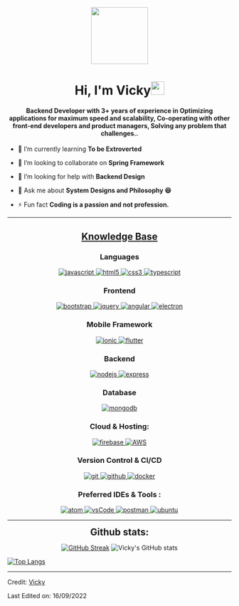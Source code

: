 <p align="center">
    <img style="width:8rem; height:auto" src="https://cdn.dribbble.com/users/1787323/screenshots/10091971/media/d43c019bfeff34be8816481e843ea8c1.png" />
</p>

<h1 align="center">Hi, I'm Vicky<img width="30px" src="https://raw.githubusercontent.com/iampavangandhi/iampavangandhi/master/gifs/Hi.gif"></h1>
<h4 font-size="20" align="center">Backend Developer with 3+ years of experience in Optimizing applications for maximum speed and scalability, Co-operating with other front-end developers and product managers, Solving any problem that challenges..</h4>


- 🌱 I’m currently learning **To be Extroverted**

- 👯 I’m looking to collaborate on **Spring Framework**

- 🤝 I’m looking for help with **Backend Design**

- 💬 Ask me about **System Designs and Philosophy 😆**

- ⚡ Fun fact **Coding is a passion and not profession.**


---


<h2 align="center"><u><b>Knowledge Base</b></u></h2>
<h3 align="center">Languages</h3>
<p align="center">
    <a href="https://developer.mozilla.org/en-US/docs/Web/JavaScript" target="_blank">
        <img src="https://img.shields.io/badge/Javascript-F7DF1E.svg?style=for-the-badge&logo=javascript&logoColor=black" alt="javascript" />
    </a>
    <a href="https://www.w3.org/html/" target="_blank">
        <img src="https://img.shields.io/badge/html-E34F26.svg?style=for-the-badge&logo=html5&logoColor=white" alt="html5" />
    </a>
    <a href="https://www.w3schools.com/css/" target="_blank">
        <img src="https://img.shields.io/badge/css-1572B6.svg?style=for-the-badge&logo=css3&logoColor=white" alt="css3" />
    </a>
    <a href="https://www.typescriptlang.org/" target="_blank">
        <img src="https://img.shields.io/badge/typescript-3178C6.svg?style=for-the-badge&logo=typescript&logoColor=white" alt="typescript" />
    </a>
</p>

<h3 align="center">Frontend</h3>
<p align="center">
    <a href="https://getbootstrap.com" target="_blank">
        <img src="https://img.shields.io/badge/bootstrap-7952B3.svg?style=for-the-badge&logo=bootstrap&logoColor=white" alt="bootstrap" />
    </a>
    <a href="https://jquery.com/" target="_blank">
        <img src="https://img.shields.io/badge/jquery-0769AD.svg?style=for-the-badge&logo=jquery&logoColor=white" alt="jquery" />
    </a>
    <a href="https://angularjs.org" target="_blank">
        <img src="https://img.shields.io/badge/Angular%20JS-7952B3.svg?style=for-the-badge&logo=angular&color=df4418" alt="angular" />
    </a>
    <a href="https://www.electronjs.org" target="_blank">
        <img src="https://img.shields.io/badge/electron-7952B3.svg?style=for-the-badge&logo=electron&color=2b2e3a&logoColor=a4f2fe" alt="electron" />
    </a>
</p>

<h3 align="center">Mobile Framework</h3>
<p align="center">
    <a href="https://ionicframework.com" target="_blank">
        <img src="https://img.shields.io/badge/ionic-7952B3.svg?style=for-the-badge&logo=ionic&color=blue&logoColor=white" alt="ionic" />
    </a>
    <a href="https://flutter.dev" target="_blank">
        <img src="https://img.shields.io/badge/flutter-7952B3.svg?style=for-the-badge&logo=flutter&color=185A9D" alt="flutter" />
    </a>
</p>

<h3 align="center">Backend</h3>
<p align="center">
    <a href="https://nodejs.org" target="_blank">
        <img src="https://img.shields.io/badge/node.js-339933.svg?style=for-the-badge&logo=nodedotjs&logoColor=white" alt="nodejs" />
    </a>
    <a href="https://expressjs.com" target="_blank">
        <img src="https://img.shields.io/badge/express-000000.svg?style=for-the-badge&logo=express&logoColor=white" alt="express" />
    </a>
</p>

<h3 align="center">Database</h3>
<p align="center">
    <a href="https://www.mongodb.com/" target="_blank">
        <img src="https://img.shields.io/badge/mongodb-47A248.svg?style=for-the-badge&logo=mongodb&logoColor=white" alt="mongodb" />
    </a>
</p>

<h3 align="center">Cloud & Hosting:</h3>
<p align="center">
    <a href="https://firebase.google.com/" target="_blank">
        <img src="https://img.shields.io/badge/firebase-FFCA28.svg?style=for-the-badge&logo=firebase&logoColor=black" alt="firebase" />
    </a>
    <a href="https://aws.amazon.com/" target="_blank">
        <img src="https://img.shields.io/badge/aws-7952B3.svg?style=for-the-badge&logo=aws&color=ec912d&logoColor=white" alt="AWS" />
    </a>
</p>

<h3 align="center">Version Control & CI/CD</h3>
<p align="center">
    <a href="https://git-scm.com/" target="_blank">
        <img src="https://img.shields.io/badge/git-F05032.svg?style=for-the-badge&logo=git&logoColor=white" alt="git" />
    </a>
    <a href="https://github.com/VivekManvar001" target="_blank">
        <img src="https://img.shields.io/badge/github-181717.svg?style=for-the-badge&logo=github&logoColor=white" alt="github" />
    </a>
    <a href="https://www.docker.com/" target="_blank">
        <img src="https://img.shields.io/badge/docker-2496ED.svg?style=for-the-badge&logo=docker&logoColor=white" alt="docker" />
    </a>
</p>

<h3 align="center">Preferred IDEs & Tools :</h3>
<p align="center">
    <a href="https://atom.io/" target="_blank">
        <img src="https://img.shields.io/badge/atom-7952B3.svg?style=for-the-badge&logo=atom&color=584b4f&logoColor=e0ad38" alt="atom" />
    </a>
    <a href="https://code.visualstudio.com/" target="_blank">
        <img src="https://img.shields.io/badge/vscode-007ACC.svg?style=for-the-badge&logo=visualstudiocode&logoColor=white" alt="vsCode" />
    </a>
    <a href="https://postman.com" target="_blank">
        <img src="https://img.shields.io/badge/postman-FF6C37.svg?style=for-the-badge&logo=postman&logoColor=white" alt="postman" />
    </a>
    <a href="https://ubuntu.com/" target="_blank">
        <img src="https://img.shields.io/badge/ubuntu-E95420.svg?style=for-the-badge&logo=ubuntu&logoColor=white" alt="ubuntu" />
    </a>
</p>

---
<div align="center">
<h2 align="center" style="margin: 5px 10px;">Github stats:</h2> 

[![GitHub Streak](https://streak-stats.demolab.com?user=VivekManvar001&theme=highcontrast&hide_border=true&border_radius=5)](https://git.io/streak-stats)
![Vicky's GitHub stats](https://github-readme-stats.vercel.app/api?username=VivekManvar001&show_icons=true&theme=highcontrast&hide_border=true&border_radius=5)
</div>

[![Top Langs](https://github-readme-stats.vercel.app/api/top-langs/?username=VivekManvar001&layout=compact&&theme=vision-friendly-dark&hide_border=true&border_radius=5)](https://github.com/anuraghazra/github-readme-stats)

------
Credit: [Vicky](https://github.com/VivekManvar001)

Last Edited on: 16/09/2022
